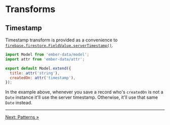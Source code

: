 # Transforms

## Timestamp

Timestamp transform is provided as a convenience to [`firebase.firestore.FieldValue.serverTimestamp()`](https://firebase.google.com/docs/reference/js/firebase.firestore.FieldValue#.serverTimestamp).

```javascript
import Model from 'ember-data/model';
import attr from 'ember-data/attr';

export default Model.extend({
  title: attr('string'),
  createdOn: attr('timestamp'),
});
```

In the example above, whenever you save a record who's `createdOn` is not a `Date` instance it'll use the server timestamp. Otherwise, it'll use that same `Date` instead.

---

[Next: Patterns »](https://github.com/rmmmp/ember-cloud-firestore-adapter/blob/master/guides/06-patterns.md)
